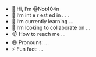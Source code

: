   - 👋 Hi, I’m @Not404n 
-  👀 I’m  int e     r     est   ed in    .         .  .       
- 🌱 I’m currently learning  ...            
- 💞️ I’m looking to collaborate on ...    
- 📫 How to reach me ... 
- 😄 Pronouns: ...
- ⚡ Fun fact: ...

<!---
Not404n/Not404n is a ✨ special ✨ repository because its `README.md` (this file) appears on your GitHub profile.
You can click the Preview link to take a look at your changes.
--->
